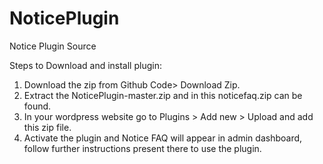 # NoticePlugin
Notice Plugin Source

Steps to Download and install plugin:
1. Download the zip from Github Code> Download Zip.
2. Extract the NoticePlugin-master.zip and in this noticefaq.zip can be found.
3. In your wordpress website go to Plugins > Add new > Upload and add this zip file.
4. Activate the plugin and Notice FAQ will appear in admin dashboard, follow further instructions present there to use the plugin.
